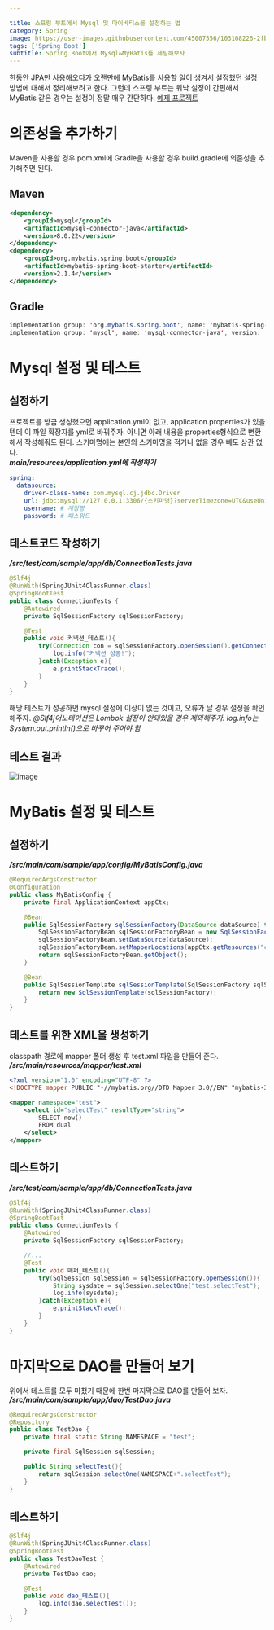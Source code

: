 ```yaml
---

title: 스프링 부트에서 Mysql 및 마이바티스를 설정하는 법
category: Spring
image: https://user-images.githubusercontent.com/45007556/103108226-2fb83f80-4689-11eb-8b48-e44e8c043605.png
tags: ['Spring Boot']
subtitle: Spring Boot에서 Mysql&MyBatis를 세팅해보자
---
```

한동안 JPA만 사용해오다가 오랜만에 MyBatis를 사용할 일이 생겨서 설정했던 설정 방법에 대해서 정리해보려고 한다. 그런데 스프링 부트는 워낙 설정이 간편해서 MyBatis 같은 경우는 설정이 정말 매우 간단하다. [예제 프로젝트](https://github.com/gunkim0318/SpringBoot-Mysql-MyBatis-Logback-Sample/tree/mysql-mybatis)

# 의존성을 추가하기
Maven을 사용할 경우 pom.xml에 Gradle을 사용할 경우 build.gradle에 의존성을 추가해주면 된다.
## Maven
```xml
<dependency>
    <groupId>mysql</groupId>
    <artifactId>mysql-connector-java</artifactId>
    <version>8.0.22</version>
</dependency>
<dependency>
    <groupId>org.mybatis.spring.boot</groupId>
    <artifactId>mybatis-spring-boot-starter</artifactId>
    <version>2.1.4</version>
</dependency>
```
## Gradle
```java
implementation group: 'org.mybatis.spring.boot', name: 'mybatis-spring-boot-starter', version: '2.1.4'
implementation group: 'mysql', name: 'mysql-connector-java', version: '8.0.22'
```

# Mysql 설정 및 테스트
## 설정하기
프로젝트를 방금 생성했으면 application.yml이 없고, application.properties가 있을텐데 이 파일 확장자를 yml로 바꿔주자. 아니면 아래 내용을 properties형식으로 변환해서 작성해줘도 된다.
스키마명에는 본인의 스키마명을 적거나 없을 경우 빼도 상관 없다.  
***main/resources/application.yml에 작성하기***
```yml
spring:
  datasource:
    driver-class-name: com.mysql.cj.jdbc.Driver
    url: jdbc:mysql://127.0.0.1:3306/{스키마명}?serverTimezone=UTC&useUnicode=true&characterEncoding=utf8&useSSL=false
    username: # 계정명
    password: # 패스워드
```
## 테스트코드 작성하기
***/src/test/com/sample/app/db/ConnectionTests.java***
```java
@Slf4j
@RunWith(SpringJUnit4ClassRunner.class)
@SpringBootTest
public class ConnectionTests {
    @Autowired
    private SqlSessionFactory sqlSessionFactory;

    @Test
    public void 커넥션_테스트(){
        try(Connection con = sqlSessionFactory.openSession().getConnection()){
            log.info("커넥션 성공!");
        }catch(Exception e){
            e.printStackTrace();
        }
    }
}
```
해당 테스트가 성공하면 mysql 설정에 이상이 없는 것이고, 오류가 날 경우 설정을 확인해주자.
*@Slf4j어노테이션은 Lombok 설정이 안돼있을 경우 제외해주자. log.info는 System.out.println()으로 바꾸어 주어야 함*

## 테스트 결과
![image](https://user-images.githubusercontent.com/45007556/103111732-80cd3100-4693-11eb-8020-271e64545afd.png)

# MyBatis 설정 및 테스트
## 설정하기
***/src/main/com/sample/app/config/MyBatisConfig.java***
```java
@RequiredArgsConstructor
@Configuration
public class MyBatisConfig {
    private final ApplicationContext appCtx;

    @Bean
    public SqlSessionFactory sqlSessionFactory(DataSource dataSource) throws Exception {
        SqlSessionFactoryBean sqlSessionFactoryBean = new SqlSessionFactoryBean();
        sqlSessionFactoryBean.setDataSource(dataSource);
        sqlSessionFactoryBean.setMapperLocations(appCtx.getResources("classpath:/mapper/*.xml"));
        return sqlSessionFactoryBean.getObject();
    }

    @Bean
    public SqlSessionTemplate sqlSessionTemplate(SqlSessionFactory sqlSessionFactory) {
        return new SqlSessionTemplate(sqlSessionFactory);
    }
}
```
## 테스트를 위한 XML을 생성하기
classpath 경로에 mapper 폴더 생성 후 test.xml 파일을 만들어 준다.
***/src/main/resources/mapper/test.xml***
```xml
<?xml version="1.0" encoding="UTF-8" ?>
<!DOCTYPE mapper PUBLIC "-//mybatis.org//DTD Mapper 3.0//EN" "mybatis-3-mapper.dtd">

<mapper namespace="test">
    <select id="selectTest" resultType="string">
        SELECT now()
        FROM dual
    </select>
</mapper>
```

## 테스트하기
***/src/test/com/sample/app/db/ConnectionTests.java***
```java
@Slf4j
@RunWith(SpringJUnit4ClassRunner.class)
@SpringBootTest
public class ConnectionTests {
    @Autowired
    private SqlSessionFactory sqlSessionFactory;

    //...
    @Test
    public void 매퍼_테스트(){
        try(SqlSession sqlSession = sqlSessionFactory.openSession()){
            String sysdate = sqlSession.selectOne("test.selectTest");
            log.info(sysdate);
        }catch(Exception e){
            e.printStackTrace();
        }
    }
}
```
# 마지막으로 DAO를 만들어 보기
위에서 테스트를 모두 마쳤기 때문에 한번 마지막으로 DAO를 만들어 보자.  
***/src/main/com/sample/app/dao/TestDao.java***
```java
@RequiredArgsConstructor
@Repository
public class TestDao {
    private final static String NAMESPACE = "test";

    private final SqlSession sqlSession;

    public String selectTest(){
        return sqlSession.selectOne(NAMESPACE+".selectTest");
    }
}
```
## 테스트하기
```java
@Slf4j
@RunWith(SpringJUnit4ClassRunner.class)
@SpringBootTest
public class TestDaoTest {
    @Autowired
    private TestDao dao;

    @Test
    public void dao_테스트(){
        log.info(dao.selectTest());
    }
}
```